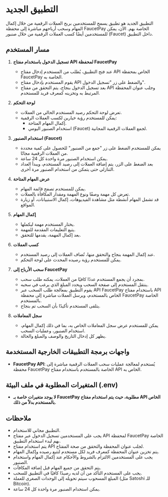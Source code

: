 # التطبيق الجديد

التطبيق الجديد هو تطبيق يسمح للمستخدمين بربح العملات الرقمية من خلال إكمال المهام وسحب أرباحهم مباشرة إلى محفظة FaucetPay الخاصة بهم. الآن، يمكن للمستخدمين أيضًا كسب العملات الرقمية من خلال صنبور (Faucet) داخل التطبيق.

## مسار المستخدم

1. **تسجيل الدخول باستخدام مفتاح API لمحفظة FaucetPay**

   - عند فتح التطبيق، يُطلب من المستخدم إدخال مفتاح API الخاص بمحفظة FaucetPay الخاصة به.
   - يقوم المستخدم بإدخال مفتاح API والضغط على زر "تسجيل الدخول".
   - بعد تسجيل الدخول بنجاح، يتم التحقق من مفتاح API وجلب عنوان المحفظة المرتبط به وتخزينه كمعرف فريد للمستخدم.

2. **لوحة التحكم**

   - تعرض لوحة التحكم رصيد المستخدم الحالي من العملات.
   - يمكن للمستخدم رؤية خيارين لكسب العملات الرقمية:
     - إكمال المهام المتاحة.
     - استخدام الصنبور اليومي (Faucet) لجمع العملات الرقمية المجانية.

3. **استخدام الصنبور (Faucet)**

   - يمكن للمستخدم الضغط على زر "جمع من الصنبور" للحصول على كمية محددة من العملات الرقمية مجانًا.
   - يمكن استخدام الصنبور مرة واحدة كل 24 ساعة.
   - بعد الضغط على الزر، يتم إضافة العملات إلى رصيد المستخدم، ويبدأ العداد التنازلي حتى يتمكن من استخدام الصنبور مرة أخرى.

4. **عرض المهام المتاحة**

   - يمكن للمستخدم تصفح قائمة المهام.
   - تعرض كل مهمة وصفًا ونوع المهمة ومقدار المكافأة بالعملات.
   - قد تشمل المهام أنشطة مثل مشاهدة الفيديوهات، إكمال الاستبيانات، أو زيارة المواقع.

5. **إكمال المهام**

   - يختار المستخدم مهمة ليكملها.
   - يتبع التعليمات المقدمة للمهمة.
   - بعد إكمال المهمة، يقدمها للتحقق.

6. **كسب العملات**

   - عند إكمال المهمة بنجاح والتحقق منها، تُضاف العملات إلى رصيد المستخدم.
   - يمكن للمستخدم رؤية رصيده المحدث على لوحة التحكم.

7. **سحب الأرباح إلى FaucetPay**

   - بمجرد أن يجمع المستخدم عددًا كافيًا من العملات، يمكنه طلب سحب.
   - ينتقل المستخدم إلى صفحة السحب ويحدد المبلغ الذي يرغب في سحبه.
   - يقوم التطبيق بمعالجة طلب السحب عبر API FaucetPay باستخدام مفتاح API الخاص بالمستخدم، ويرسل العملات مباشرة إلى محفظة FaucetPay الخاصة بالمستخدم.
   - يتلقى المستخدم تأكيدًا بأن السحب تم بنجاح.

8. **سجل المعاملات**

   - يمكن للمستخدم عرض سجل المعاملات الخاص به، بما في ذلك إكمال المهام، استخدام الصنبور، وعمليات السحب.
   - يظهر كل إدخال التاريخ والوصف والمبلغ والحالة.

## واجهات برمجة التطبيقات الخارجية المستخدمة

- **FaucetPay API**: يُستخدم لمعالجة عمليات سحب العملات الرقمية مباشرة إلى محفظة FaucetPay الخاصة بالمستخدم باستخدام مفتاح API الخاص به.

## المتغيرات المطلوبة في ملف البيئة (.env)

- **لا يوجد متغيرات خاصة بـ FaucetPay مطلوبة، حيث يتم استخدام مفتاح API الخاص بالمستخدم بدلاً من ذلك.**

## ملاحظات

- التطبيق مجاني للاستخدام.
- يجب على المستخدمين تسجيل الدخول عبر مفتاح API لمحفظة FaucetPay الخاصة بهم لبدء استخدام التطبيق.
- يتم استخدام مفتاح API لجلب عنوان المحفظة والتحقق من صحة المفتاح.
- يتم تخزين عنوان المحفظة كمعرف فريد لكل مستخدم لتتبع رصيده وإكمال المهام.
- يجب على المستخدمين الالتزام بالشروط والأحكام عند إكمال المهام واستخدام الصنبور.
- يتم التحقق من جميع المهام قبل إضافة المكافآت.
- يجب على المستخدم التأكد من أن لديه رصيدًا كافيًا في التطبيق للسحب.
- المبلغ المسحوب سيتم تحويله إلى الوحدات الصغرى للعملة (مثل Satoshi للـ Bitcoin).
- يمكن استخدام الصنبور مرة واحدة كل 24 ساعة.